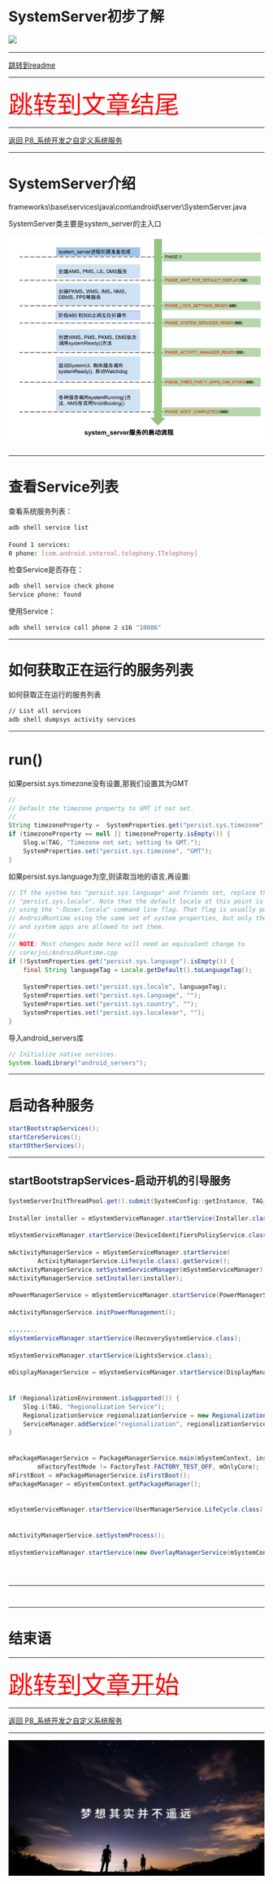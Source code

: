 # SystemServer初步了解

<img src="../flower/flower_one.png">

---

[跳转到readme](https://github.com/hfreeman2008/android_core_framework/blob/main/README-CN.md)

---

[<font face='黑体' color=#ff0000 size=40 >跳转到文章结尾</font>](#结束语)

---

[返回 P8_系统开发之自定义系统服务](https://github.com/hfreeman2008/android_core_framework/blob/main/P8_%E7%B3%BB%E7%BB%9F%E5%BC%80%E5%8F%91%E4%B9%8B%E8%87%AA%E5%AE%9A%E4%B9%89%E7%B3%BB%E7%BB%9F%E6%9C%8D%E5%8A%A1/%E7%B3%BB%E7%BB%9F%E5%BC%80%E5%8F%91%E4%B9%8B%E8%87%AA%E5%AE%9A%E4%B9%89%E7%B3%BB%E7%BB%9F%E6%9C%8D%E5%8A%A1.md)

---

# SystemServer介绍

frameworks\base\services\java\com\android\server\SystemServer.java

SystemServer类主要是system_server的主入口

![system_server_启动流程](./image/system_server_启动流程.png)

---

# 查看Service列表

查看系统服务列表：
```bash
adb shell service list

Found 1 services:
0 phone: [com.android.internal.telephony.ITelephony]
```

检查Service是否存在：
```bash
adb shell service check phone
Service phone: found
```


使用Service：
```bash
adb shell service call phone 2 s16 "10086"
```

---

# 如何获取正在运行的服务列表

如何获取正在运行的服务列表
```bash
// List all services
adb shell dumpsys activity services
```


---

# run()

如果persist.sys.timezone没有设置,那我们设置其为GMT

```java
//
// Default the timezone property to GMT if not set.
//
String timezoneProperty =  SystemProperties.get("persist.sys.timezone");
if (timezoneProperty == null || timezoneProperty.isEmpty()) {
    Slog.w(TAG, "Timezone not set; setting to GMT.");
    SystemProperties.set("persist.sys.timezone", "GMT");
}
```

如果persist.sys.language为空,则读取当地的语言,再设置:

```java
// If the system has "persist.sys.language" and friends set, replace them with
// "persist.sys.locale". Note that the default locale at this point is calculated
// using the "-Duser.locale" command line flag. That flag is usually populated by
// AndroidRuntime using the same set of system properties, but only the system_server
// and system apps are allowed to set them.
//
// NOTE: Most changes made here will need an equivalent change to
// core/jni/AndroidRuntime.cpp
if (!SystemProperties.get("persist.sys.language").isEmpty()) {
    final String languageTag = Locale.getDefault().toLanguageTag();

    SystemProperties.set("persist.sys.locale", languageTag);
    SystemProperties.set("persist.sys.language", "");
    SystemProperties.set("persist.sys.country", "");
    SystemProperties.set("persist.sys.localevar", "");
}
```

导入android_servers库

```java
// Initialize native services.
System.loadLibrary("android_servers");
```

---

# 启动各种服务


```java
startBootstrapServices();
startCoreServices();
startOtherServices();
```

---

## startBootstrapServices-启动开机的引导服务


```java
SystemServerInitThreadPool.get().submit(SystemConfig::getInstance, TAG_SYSTEM_CONFIG);

Installer installer = mSystemServiceManager.startService(Installer.class);

mSystemServiceManager.startService(DeviceIdentifiersPolicyService.class);

mActivityManagerService = mSystemServiceManager.startService(
        ActivityManagerService.Lifecycle.class).getService();
mActivityManagerService.setSystemServiceManager(mSystemServiceManager);
mActivityManagerService.setInstaller(installer);

mPowerManagerService = mSystemServiceManager.startService(PowerManagerService.class);

mActivityManagerService.initPowerManagement();

........
mSystemServiceManager.startService(RecoverySystemService.class);

mSystemServiceManager.startService(LightsService.class);

mDisplayManagerService = mSystemServiceManager.startService(DisplayManagerService.class);


if (RegionalizationEnvironment.isSupported()) {
    Slog.i(TAG, "Regionalization Service");
    RegionalizationService regionalizationService = new RegionalizationService();
    ServiceManager.addService("regionalization", regionalizationService);
}


mPackageManagerService = PackageManagerService.main(mSystemContext, installer,
        mFactoryTestMode != FactoryTest.FACTORY_TEST_OFF, mOnlyCore);
mFirstBoot = mPackageManagerService.isFirstBoot();
mPackageManager = mSystemContext.getPackageManager();


mSystemServiceManager.startService(UserManagerService.LifeCycle.class);


mActivityManagerService.setSystemProcess();

mSystemServiceManager.startService(new OverlayManagerService(mSystemContext, installer));
```

```java

```



```bash

```


```bash

```



---

```bash

```

```bash

```

---




# 结束语




---


[<font face='黑体' color=#ff0000 size=40 >跳转到文章开始</font>](#systemserver初步了解)

---

[返回 P8_系统开发之自定义系统服务](https://github.com/hfreeman2008/android_core_framework/blob/main/P8_%E7%B3%BB%E7%BB%9F%E5%BC%80%E5%8F%91%E4%B9%8B%E8%87%AA%E5%AE%9A%E4%B9%89%E7%B3%BB%E7%BB%9F%E6%9C%8D%E5%8A%A1/%E7%B3%BB%E7%BB%9F%E5%BC%80%E5%8F%91%E4%B9%8B%E8%87%AA%E5%AE%9A%E4%B9%89%E7%B3%BB%E7%BB%9F%E6%9C%8D%E5%8A%A1.md)



---


<img src="../Images/end_001.png">